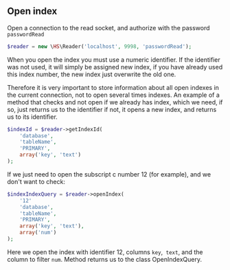 Open index
------------

Open a connection to the read socket, and authorize with the password `passwordRead`

```php
$reader = new \HS\Reader('localhost', 9998, 'passwordRead');
```

When you open the index you must use a numeric identifier. If the identifier was not used, it will simply be assigned
new index, if you have already used this index number, the new index just overwrite the old one.

Therefore it is very important to store information about all open indexes in the current connection, not to open several times indexes.
An example of a method that checks and not open if we already has index, which we need, if so, just returns us to the identifier
if not, it opens a new index, and returns us to its identifier.

```php
$indexId = $reader->getIndexId(
    'database',
    'tableName',
    'PRIMARY',
    array('key', 'text')
);
```

If we just need to open the subscript c number 12 (for example), and we don't want to check:

```php
$indexIndexQuery = $reader->openIndex(
    '12'
    'database',
    'tableName',
    'PRIMARY',
    array('key', 'text'),
    array('num')
);
```

Here we open the index with identifier 12, columns `key`,` text`, and the column to filter `num`.
Method returns us to the class OpenIndexQuery.